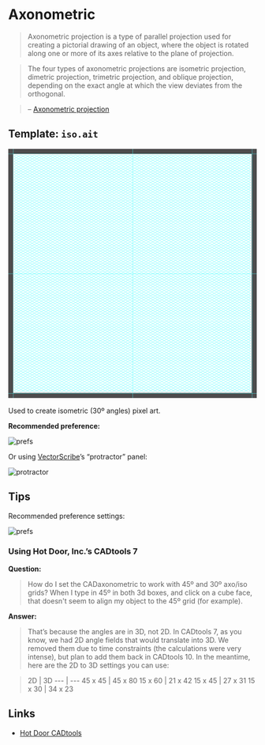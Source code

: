 # Axonometric

> Axonometric projection is a type of parallel projection used for creating a pictorial drawing of an object, where the object is rotated along one or more of its axes relative to the plane of projection.

> The four types of axonometric projections are isometric projection, dimetric projection, trimetric projection, and oblique projection, depending on the exact angle at which the view deviates from the orthogonal.

> – [Axonometric projection](http://en.wikipedia.org/wiki/Axonometric_projection)

## Template: `iso.ait`

![iso](iso.png)

Used to create isometric (30º angles) pixel art.

**Recommended preference:**

![prefs](https://cloud.githubusercontent.com/assets/218624/7808217/959eb1b2-0346-11e5-8374-60901433dc60.jpg)

Or using [VectorScribe](http://www.astutegraphics.com/software/vectorscribe/)’s “protractor” panel:

![protractor](https://cloud.githubusercontent.com/assets/218624/7808216/959ac55c-0346-11e5-8c89-2b478fd23ca0.jpg)

## Tips

Recommended preference settings:

![prefs](https://cloud.githubusercontent.com/assets/218624/7830147/7f363db0-03fe-11e5-9855-6706f60539ed.png)

### Using Hot Door, Inc.’s CADtools 7

**Question:**

> How do I set the CADaxonometric to work with 45º and 30º axo/iso grids? When I type in 45º in both 3d boxes, and click on a cube face, that doesn't seem to align my object to the 45º grid (for example).

**Answer:**

> That’s because the angles are in 3D, not 2D. In CADtools 7, as you know, we had 2D angle fields that would translate into 3D. We removed them due to time constraints (the calculations were very intense), but plan to add them back in CADtools 10. In the meantime, here are the 2D to 3D settings you can use:

> 2D | 3D
--- | ---
45 x 45 | 45 x 80
15 x 60 | 21 x 42
15 x 45 | 27 x 31
15 x 30 | 34 x 23

## Links

* [Hot Door CADtools](https://www.hotdoor.com/cadtools)